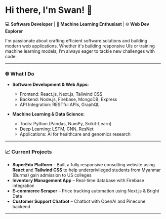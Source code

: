 # Hi there, I'm Swan! 👋

💻 **Software Developer** | 🤖 **Machine Learning Enthusiast** | 🌐 **Web Dev Explorer**  

I'm passionate about crafting efficient software solutions and building modern web applications. Whether it's building responsive UIs or training machine learning models, I’m always eager to tackle new challenges with code.  

---

### 🌐 **What I Do**
- **Software Development & Web Apps:**  
  - Frontend: React.js, Next.js, Tailwind CSS  
  - Backend: Node.js, Firebase, MongoDB, Express  
  - API Integration: RESTful APIs, GraphQL  

- **Machine Learning & Data Science:**  
  - Tools: Python (Pandas, NumPy, Scikit-Learn)  
  - Deep Learning: LSTM, CNN, ResNet  
  - Applications: AI for healthcare and genomics research  

---

### 📈 **Current Projects**
- **SuperEdu Platform** – Built a fully responsive consulting website using **React** and **Tailwind CSS** to help underprivileged students from Myanmar (Burma) gain admission to US colleges  
- **Inventory Management App** – Real-time database with Firebase integration  
- **E-commerce Scraper** – Price tracking automation using Next.js & Bright Data  
- **Customer Support Chatbot** – Chatbot with OpenAI and Pinecone backend  
---
